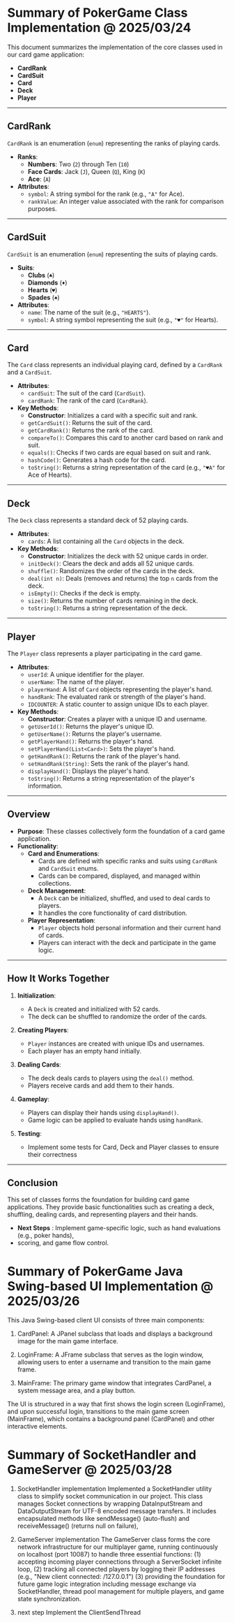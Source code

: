 # Summary of PokerGame Class Implementation @ 2025/03/24


This document summarizes the implementation of the core classes used in our card game application:

- **CardRank**
- **CardSuit**
- **Card**
- **Deck**
- **Player**

---

## CardRank

`CardRank` is an enumeration (`enum`) representing the ranks of playing cards.

- **Ranks**:
  - **Numbers**: Two (`2`) through Ten (`10`)
  - **Face Cards**: Jack (`J`), Queen (`Q`), King (`K`)
  - **Ace**: (`A`)
- **Attributes**:
  - `symbol`: A string symbol for the rank (e.g., `"A"` for Ace).
  - `rankValue`: An integer value associated with the rank for comparison purposes.

---

## CardSuit

`CardSuit` is an enumeration (`enum`) representing the suits of playing cards.

- **Suits**:
  - **Clubs** (`♣`)
  - **Diamonds** (`♦`)
  - **Hearts** (`♥`)
  - **Spades** (`♠`)
- **Attributes**:
  - `name`: The name of the suit (e.g., `"HEARTS"`).
  - `symbol`: A string symbol representing the suit (e.g., `"♥"` for Hearts).

---

## Card

The `Card` class represents an individual playing card, defined by a `CardRank` and a `CardSuit`.

- **Attributes**:
  - `cardSuit`: The suit of the card (`CardSuit`).
  - `cardRank`: The rank of the card (`CardRank`).
- **Key Methods**:
  - **Constructor**: Initializes a card with a specific suit and rank.
  - `getCardSuit()`: Returns the suit of the card.
  - `getCardRank()`: Returns the rank of the card.
  - `compareTo()`: Compares this card to another card based on rank and suit.
  - `equals()`: Checks if two cards are equal based on suit and rank.
  - `hashCode()`: Generates a hash code for the card.
  - `toString()`: Returns a string representation of the card (e.g., `"♥A"` for Ace of Hearts).

---

## Deck

The `Deck` class represents a standard deck of 52 playing cards.

- **Attributes**:
  - `cards`: A list containing all the `Card` objects in the deck.
- **Key Methods**:
  - **Constructor**: Initializes the deck with 52 unique cards in order.
  - `initDeck()`: Clears the deck and adds all 52 unique cards.
  - `shuffle()`: Randomizes the order of the cards in the deck.
  - `deal(int n)`: Deals (removes and returns) the top `n` cards from the deck.
  - `isEmpty()`: Checks if the deck is empty.
  - `size()`: Returns the number of cards remaining in the deck.
  - `toString()`: Returns a string representation of the deck.

---

## Player

The `Player` class represents a player participating in the card game.

- **Attributes**:
  - `userId`: A unique identifier for the player.
  - `userName`: The name of the player.
  - `playerHand`: A list of `Card` objects representing the player's hand.
  - `handRank`: The evaluated rank or strength of the player's hand.
  - `IDCOUNTER`: A static counter to assign unique IDs to each player.
- **Key Methods**:
  - **Constructor**: Creates a player with a unique ID and username.
  - `getUserId()`: Returns the player's unique ID.
  - `getUserName()`: Returns the player's username.
  - `getPlayerHand()`: Returns the player's hand.
  - `setPlayerHand(List<Card>)`: Sets the player's hand.
  - `getHandRank()`: Returns the rank of the player's hand.
  - `setHandRank(String)`: Sets the rank of the player's hand.
  - `displayHand()`: Displays the player's hand.
  - `toString()`: Returns a string representation of the player's information.

---

## Overview

- **Purpose**: These classes collectively form the foundation of a card game application.
- **Functionality**:
  - **Card and Enumerations**:
    - Cards are defined with specific ranks and suits using `CardRank` and `CardSuit` enums.
    - Cards can be compared, displayed, and managed within collections.
  - **Deck Management**:
    - A `Deck` can be initialized, shuffled, and used to deal cards to players.
    - It handles the core functionality of card distribution.
  - **Player Representation**:
    - `Player` objects hold personal information and their current hand of cards.
    - Players can interact with the deck and participate in the game logic.

---

## How It Works Together

1. **Initialization**:
   - A `Deck` is created and initialized with 52 cards.
   - The deck can be shuffled to randomize the order of the cards.

2. **Creating Players**:
   - `Player` instances are created with unique IDs and usernames.
   - Each player has an empty hand initially.

3. **Dealing Cards**:
   - The deck deals cards to players using the `deal()` method.
   - Players receive cards and add them to their hands.

4. **Gameplay**:
   - Players can display their hands using `displayHand()`.
   - Game logic can be applied to evaluate hands using `handRank`.

5. **Testing**:
   - Implement some tests for Card, Deck and Player classes to ensure their correctness

---

## Conclusion

This set of classes forms the foundation for building card game applications. 
They provide basic functionalities such as creating a deck, shuffling, dealing cards, 
and representing players and their hands.

- **Next Steps** : Implement game-specific logic, such as hand evaluations (e.g., poker hands), 
- scoring, and game flow control.


# Summary of PokerGame Java Swing-based UI Implementation @ 2025/03/26
This Java Swing-based client UI consists of three main components:

1. CardPanel: A JPanel subclass that loads and displays a background image for the main game interface.

2. LoginFrame: A JFrame subclass that serves as the login window, allowing users to enter a username and transition to the main game frame.

3. MainFrame: The primary game window that integrates CardPanel, a system message area, and a play button.

The UI is structured in a way that first shows the login screen (LoginFrame), and upon successful login, 
transitions to the main game screen (MainFrame), which contains a background panel (CardPanel) and other interactive elements.


# Summary of SocketHandler and GameServer @ 2025/03/28

1. SocketHandler implementation
Implemented a SocketHandler utility class to simplify socket communication in our project. 
This class manages Socket connections by wrapping DataInputStream and DataOutputStream for UTF-8 
encoded message transfers.
It includes encapsulated methods like sendMessage() (auto-flush) and receiveMessage() (returns null on failure),

2. GameServer implementation
The GameServer class forms the core network infrastructure for our multiplayer game, 
running continuously on localhost (port 10087) to handle three essential functions: 
(1) accepting incoming player connections through a ServerSocket infinite loop, 
(2) tracking all connected players by logging their IP addresses (e.g., "New client connected: /127.0.0.1")
(3) providing the foundation for future game logic integration including message exchange via SocketHandler, 
  thread pool management for multiple players, and game state synchronization.
3. next step
Implement the ClientSendThread
